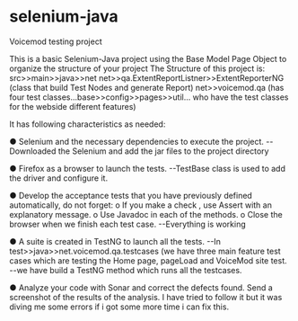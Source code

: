 # selenium-java
Voicemod testing project

This is a basic Selenium-Java project using the Base Model Page Object to organize the structure of your project
The Structure of this project is:
src>>main>>java>>net
net>>qa.ExtentReportListner>>ExtentReporterNG (class that build Test Nodes and generate Report)
net>>voicemod.qa (has four test classes...base>>config>>pages>>util... who have the test classes for the webside different features)

It has following characteristics as needed: 

● Selenium and the necessary dependencies to execute the project.
--Downloaded the Selenium and add the jar files to the project directory 

● Firefox as a browser to launch the tests.
--TestBase class is used to add the driver and configure it.

● Develop the acceptance tests that you have previously defined automatically, do not
forget:
o If you make a check , use Assert with an explanatory message.
o Use Javadoc in each of the methods.
o Close the browser when we finish each test case.
--Everything is working

● A suite is created in TestNG to launch all the tests.
--In test>>java>>net.voicemod.qa.testcases (we have three main feature test cases which are testing the Home page, pageLoad and VoiceMod site test.
--we have build a TestNG method which runs all the testcases.

● Analyze your code with Sonar and correct the defects found. Send a screenshot of
the results of the analysis.
I have tried to follow it but it was diving me some errors if i got some more time i can fix this.


